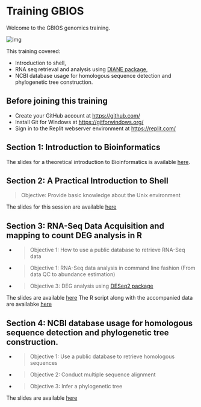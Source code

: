 # Training GBIOS

Welcome to the GBIOS genomics training.

![img](https://github.com/Yedomon/training/blob/main/Visuel1_Formation%20r%C3%A9gionale%20en%20g%C3%A9nomique%20et%20en%20s%C3%A9lection%20v%C3%A9g%C3%A9tale.jpg)

This training covered:
 - Introduction to shell,
 - RNA seq retrieval and analysis using [DIANE package](https://diane.bpmp.inrae.fr/),
 - NCBI database usage for homologous sequence detection and phylogenetic tree construction.



## Before joining this training

- Create your GitHub account at https://github.com/
- Install Git for Windows at https://gitforwindows.org/
- Sign in to the Replit webserver environment at https://replit.com/



## Section 1: Introduction to Bioinformatics

The slides for a theoretical introduction to Bioinformatics is available [here](https://github.com/Yedomon/training/blob/main/Section01/001.pptx).

## Section 2: A Practical Introduction to Shell

> Objective: Provide basic knowledge about the Unix environment

The slides for this session are available [here](https://github.com/Yedomon/training/blob/main/Section02/002.pptx)

## Section 3: RNA-Seq Data Acquisition and mapping to count DEG analysis in R

- > Objective 1: How to use a public database to retrieve RNA-Seq data

- > Objective 1: RNA-Seq data analysis in command line fashion (From data QC to abundance estimation)

- > Objective 3: DEG analysis using [DESeq2 package](https://bioconductor.org/packages/release/bioc/html/DESeq2.html)

The slides are available [here](https://github.com/Yedomon/training/blob/main/Section03/003.pdf)
The R script along with the accompanied data are availabke [here](https://github.com/Yedomon/GBioS_Training_Genomics_Plant_Breeding_2024/tree/main/Section03/deg_work)


## Section 4: NCBI database usage for homologous sequence detection and phylogenetic tree construction.

- > Objective 1:  Use a public database to retrieve homologous sequences
- > Objective 2: Conduct multiple sequence alignment
- > Objective 3: Infer a phylogenetic tree

The slides are available [here](https://github.com/Yedomon/training/blob/main/Section04/004.pptx)





